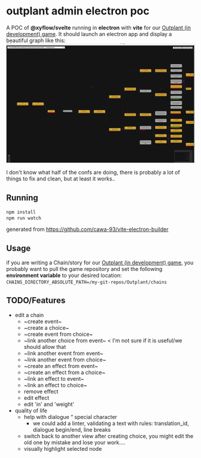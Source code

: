 # outplant admin electron poc

A POC of **@xyflow/svelte** running in **electron** with **vite** for our [Outplant \(in development\) game](https://github.com/AcevedoR/outplant). It should launch an electron app and display a beautiful graph like this:
![expected-app-result.png](expected-app-result.png)

I don't know what half of the confs are doing, there is probably a lot of things to fix and clean, but at least it works..

## Running
```
npm install
npm run watch
```

generated from https://github.com/cawa-93/vite-electron-builder

## Usage
if you are writing a Chain/story for our [Outplant \(in development\) game](https://github.com/AcevedoR/outplant), 
you probably want to pull the game repository and set the following **environment variable** to your desired location: `CHAINS_DIRECTORY_ABSOLUTE_PATH=/my-git-repos/Outplant/chains`

## TODO/Features
- edit a chain
  - ~create event~
  - ~create a choice~
  - ~create event from choice~
  - ~link another choice from event~ < I'm not sure if it is useful/we should allow that
  - ~link another event from event~
  - ~link another event from choice~
  - ~create an effect from event~
  - ~create an effect from a choice~
  - ~link an effect to event~
  - ~link an effect to choice~
  - remove effect
  - edit effect
  - edit 'in' and 'weight'
- quality of life
  - help with dialogue “ special character
    - we could add a linter, validating a text with rules: translation_id, dialogue begin/end, line breaks
  - switch back to another view after creating choice, you might edit the old one by mistake and lose your work....
  - visually highlight selected node
